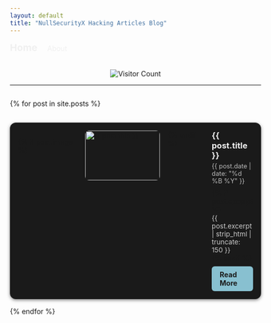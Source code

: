 ```yaml
---
layout: default
title: "NullSecurityX Hacking Articles Blog"
---
```


<!-- HEADER / NAVIGATION -->
<header style="display: flex; justify-content: space-between; align-items: center; margin-bottom: 2rem;">
  <div>
    <a href="{{ "/" | relative_url }}" style="text-decoration: none; color: #f0f0f0; font-weight: bold; font-size: 1.2rem;">Home</a>
    <a href="{{ "/about" | relative_url }}" style="text-decoration: none; color: #f0f0f0; margin-left: 1rem;">About</a>
  </div>
</header>
<!-- Visitor Badge -->
<div style="margin-top: 1rem; text-align: center;">
  <img src="https://visitor-badge.laobi.icu/badge?page_id=NullSecurityX.nullsecurityx.github.io" alt="Visitor Count"/>
</div>

<hr>

<div id="postsList" style="display: flex; flex-direction: column; gap: 1rem;">

{% for post in site.posts %}
<div class="post-card" style="background-color: #1a1a1a; padding: 1rem; border-radius: 12px; box-shadow: 0 2px 6px rgba(0,0,0,0.5); display: flex; gap: 1rem; align-items: flex-start;">
  
  {% if post.image %}
  <div style="flex-shrink: 0;">
    <img src="{{ post.image }}" alt="{{ post.title }}" style="width: 150px; height: 100px; object-fit: cover; border-radius: 8px;">
  </div>
  {% endif %}
  
  <div style="flex: 1;">
    <h3 style="margin: 0 0 0.3rem 0; color: #f0f0f0;">{{ post.title }}</h3>
    <p style="font-size: 0.8rem; color: #bbbbbb; margin: 0 0 0.5rem 0;">{{ post.date | date: "%d %B %Y" }}</p>
    {% if post.excerpt %}
    <p style="font-size: 0.85rem; color: #cccccc; margin: 0;">{{ post.excerpt | strip_html | truncate: 150 }}</p>
    {% endif %}
    <a href="{{ post.url | relative_url }}" style="margin-top: 0.5rem; display: inline-block; padding: 0.5rem 1rem; background-color: #88c0d0; color: #1a1a1a; border-radius: 6px; text-decoration: none; font-weight: bold;">Read More</a>
  </div>

</div>
{% endfor %}

</div>

<style>
  .post-card:hover {
    transform: scale(1.02);
    box-shadow: 0 4px 12px rgba(0,0,0,0.6);
  }

  @media (max-width: 768px) {
    header {
      flex-direction: column;
      gap: 1rem;
    }
    .post-card {
      flex-direction: column;
      align-items: flex-start;
    }
    .post-card img {
      width: 100%;
      height: auto;
      margin-bottom: 0.5rem;
    }
    .post-card a {
      margin-left: 0;
    }
  }
</style>
